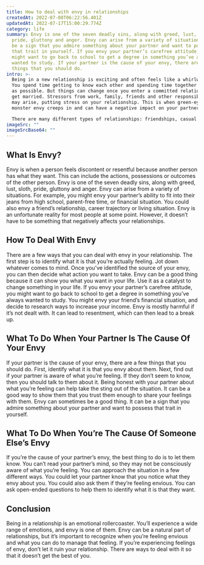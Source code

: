 ```yaml
---
title: How to deal with envy in relationships
createdAt: 2022-07-08T06:22:56.401Z
updatedAt: 2022-07-17T15:00:29.774Z
category: life
summary: Envy is one of the seven deadly sins, along with greed, lust, sloth,
  pride, gluttony and anger. Envy can arise from a variety of situations. It can
  be a sign that you admire something about your partner and want to possess
  that trait in yourself. If you envy your partner’s carefree attitude, you
  might want to go back to school to get a degree in something you’ve always
  wanted to study. If your partner is the cause of your envy, there are a few
  things that you should do.
intro: >-
  Being in a new relationship is exciting and often feels like a whirlwind.
  You spend time getting to know each other and spending time together as much
  as possible. But things can change once you enter a committed relationship or
  get married. Stressors from work, family, friends and other responsibilities
  may arise, putting stress on your relationship. This is when green-eyed
  monster envy creeps in and can have a negative impact on your partner. 

  There are many different types of relationships: friendships, casual dating or serious partners. Regardless of what type of relationships you have with another person, envy probably won’t be far behind if they are important to you. Envy is one of the seven deadly sins for good reason. When we experience envy in a relationship it creates distrust, resentment and can ultimately end things prematurely before they even really begin. However, there are ways to deal with this feeling so that it doesn’t get the better of you.
imageSrc: ""
imageSrcBase64: ""
---
```


## What Is Envy?

Envy is when a person feels discontent or resentful because another person has what they want. This can include the actions, possessions or outcomes of the other person. Envy is one of the seven deadly sins, along with greed, lust, sloth, pride, gluttony and anger.
Envy can arise from a variety of situations. For example, you might envy your partner’s ability to fit into their jeans from high school, parent-free time, or financial situation. You could also envy a friend’s relationship, career trajectory or living situation.
Envy is an unfortunate reality for most people at some point. However, it doesn’t have to be something that negatively affects your relationships.

## How To Deal With Envy

There are a few ways that you can deal with envy in your relationship. The first step is to identify what it is that you’re actually feeling. Jot down whatever comes to mind. Once you’ve identified the source of your envy, you can then decide what action you want to take.
Envy can be a good thing because it can show you what you want in your life. Use it as a catalyst to change something in your life. If you envy your partner’s carefree attitude, you might want to go back to school to get a degree in something you’ve always wanted to study. You might envy your friend’s financial situation, and decide to research ways to increase your income.
Envy is mostly harmful if it’s not dealt with. It can lead to resentment, which can then lead to a break up.

## What To Do When Your Partner Is The Cause Of Your Envy

If your partner is the cause of your envy, there are a few things that you should do. First, identify what it is that you envy about them. Next, find out if your partner is aware of what you’re feeling. If they don’t seem to know, then you should talk to them about it.
Being honest with your partner about what you’re feeling can help take the sting out of the situation. It can be a good way to show them that you trust them enough to share your feelings with them.
Envy can sometimes be a good thing. It can be a sign that you admire something about your partner and want to possess that trait in yourself.

## What To Do When You’re The Cause Of Someone Else’s Envy

If you’re the cause of your partner’s envy, the best thing to do is to let them know. You can’t read your partner’s mind, so they may not be consciously aware of what you’re feeling. You can approach the situation in a few different ways.
You could let your partner know that you notice what they envy about you. You could also ask them if they’re feeling envious. You can ask open-ended questions to help them to identify what it is that they want.

## Conclusion

Being in a relationship is an emotional rollercoaster. You’ll experience a wide range of emotions, and envy is one of them. Envy can be a natural part of relationships, but it’s important to recognize when you’re feeling envious and what you can do to manage that feeling. If you’re experiencing feelings of envy, don’t let it ruin your relationship. There are ways to deal with it so that it doesn’t get the best of you.
